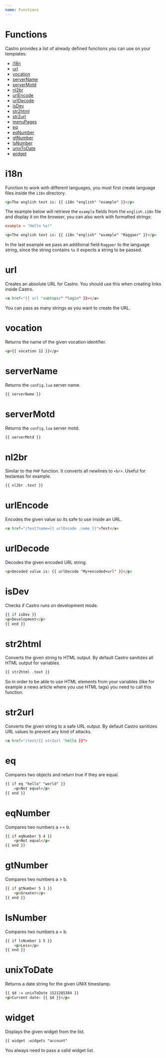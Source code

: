 ```yaml
---
name: Functions
---
```


# Functions

Castro provides a list of already defined functions you can use on your templates:

- [i18n](#i18n)
- [url](#url)
- [vocation](#vocation)
- [serverName](#servername)
- [serverMotd](#servermotd)
- [nl2br](#nl2br)
- [urlEncode](#urlencode)
- [urlDecode](#urldecode)
- [isDev](#isdev)
- [str2html](#str2html)
- [str2url](#str2url)
- [menuPages](#menupages)
- [eq](#eq)
- [eqNumber](#eqnumber)
- [gtNumber](#gtnumber)
- [lsNumber](#lsnumber)
- [unixToDate](#unixtodate)
- [widget](#widget)

# i18n

Function to work with different languages, you must first create language files inside the `i18n` directory.

```html
<p>The english text is: {{ i18n "english" "example" }}</p>
```

The example below will retrieve the `example` fields from the `english.i18n` file and display it on the browser, you can also work with formatted strings:

```toml
example = "Hello %s!"
```

```html
<p>The english text is: {{ i18n "english" "example" "Raggaer" }}</p>
```

In the last example we pass an additional field `Raggaer` to the language string, since the string contains `%s` it expects a string to be passed.

# url

Creates an absolute URL for Castro. You should use this when creating links inside Castro.

```html
<a href="{{ url "subtopic" "login" }}></a> 
```

You can pass as many strings as you want to create the URL.

# vocation

Returns the name of the given vocation identifier.

```html
<p>{{ vocation 12 }}</p>
```

# serverName 

Returns the `config.lua` server name.

```html
{{ serverName }}
```

# serverMotd

Returns the `config.lua` server motd.

```html
{{ serverMotd }}
```

# nl2br

Similar to the `PHP` function. It converts all newlines to `<br>`. Useful for textareas for example.

```html
{{ nl2br .text }}
```

# urlEncode

Encodes the given value so its safe to use inside an URL.

```html
<a href="/test?name={{ urlEncode .name }}">Test</a>
```

# urlDecode

Decodes the given encoded URL string.

```html
<p>Decoded value is: {{ urlDecode "My+encoded+url" }}</p>
```

# isDev

Checks if Castro runs on development mode.

```html
{{ if isDev }}
<p>Development</p>
{{ end }}
```

# str2html

Converts the given string to HTML output. By default Castro sanitizes all HTML output for variables.

```html
{{ str2html .text }}
```

So in order to be able to use HTML elements from your variables (like for example a news article where you use HTML tags) you need to call this function.

# str2url

Converts the given string to a safe URL output. By default Castro sanitizes URL values to prevent any kind of attacks.

```html
<a href="/test/{{ str2url "hello }}">
```

# eq

Compares two objects and return true if they are equal.

```html
{{ if eq "hello" "world" }}
    <p>Not equal</p>
{{ end }}
```

# eqNumber

Compares two numbers a  == b.

```html
{{ if eqNumber 5 4 }}
    <p>Not equal</p>
{{ end }}
```

# gtNumber

Compares two numbers a > b.

```html
{{ if gtNumber 5 1 }}
    <p>Greater</p>
{{ end }}
```

# lsNumber

Compares two numbers a < b.

```html
{{ if lsNumber 1 5 }}
    <p>Less</p>
{{ end }}
```

# unixToDate

Returns a date string for the given UNIX timestamp.

```html
{{ $d := unixToDate 1521285384 }}
<p>Current date: {{ $d }}</p>
```

# widget

Displays the given widget from the list.

```html
{{ widget .widgets "account"
```

You always need to pass a valid widget list.